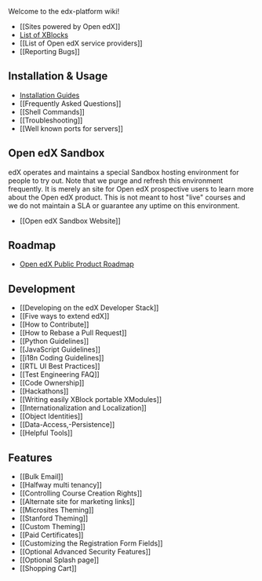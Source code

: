 Welcome to the edx-platform wiki!

* [[Sites powered by Open edX]]
* [List of XBlocks](https://openedx.atlassian.net/wiki/display/COMM/XBlocks+Directory)
* [[List of Open edX service providers]]
* [[Reporting Bugs]]

## Installation & Usage

* [Installation Guides](https://github.com/edx/configuration/wiki#wiki-installation)
* [[Frequently Asked Questions]]
* [[Shell Commands]]
* [[Troubleshooting]]
* [[Well known ports for servers]]

## Open edX Sandbox

edX operates and maintains a special Sandbox hosting environment for people to try out. Note that we purge and refresh this environment frequently. It is merely an site for Open edX prospective users to learn more about the Open edX product. This is not meant to host "live" courses and we do not maintain a SLA or guarantee any uptime on this environment.

* [[Open edX Sandbox Website]]

## Roadmap

* [Open edX Public Product Roadmap](https://open.edx.org/features-roadmap)

## Development

* [[Developing on the edX Developer Stack]]
* [[Five ways to extend edX]]
* [[How to Contribute]]
* [[How to Rebase a Pull Request]]
* [[Python Guidelines]]
* [[JavaScript Guidelines]]
* [[i18n Coding Guidelines]]
* [[RTL UI Best Practices]]
* [[Test Engineering FAQ]]
* [[Code Ownership]]
* [[Hackathons]]
* [[Writing easily XBlock portable XModules]]
* [[Internationalization and Localization]]
* [[Object Identities]]
* [[Data-Access,-Persistence]]
* [[Helpful Tools]]

## Features

* [[Bulk Email]]
* [[Halfway multi tenancy]]
* [[Controlling Course Creation Rights]]
* [[Alternate site for marketing links]]
* [[Microsites Theming]]
* [[Stanford Theming]]
* [[Custom Theming]]
* [[Paid Certificates]]
* [[Customizing the Registration Form Fields]]
* [[Optional Advanced Security Features]]
* [[Optional Splash page]]
* [[Shopping Cart]]